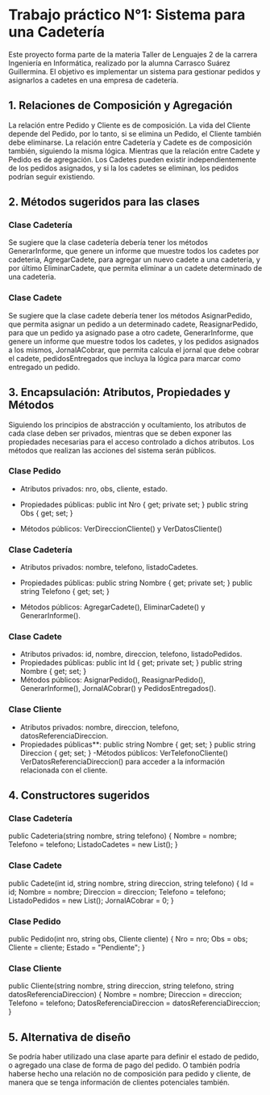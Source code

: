 
# Trabajo práctico N°1: Sistema para una Cadetería

Este proyecto forma parte de la materia Taller de Lenguajes 2 de la carrera Ingeniería en Informática, realizado por la alumna Carrasco Suárez Guillermina. El objetivo es implementar un sistema para gestionar pedidos y asignarlos a cadetes en una empresa de cadetería.

## 1. Relaciones de Composición y Agregación

La relación entre Pedido y Cliente es de composición. La vida del Cliente depende del Pedido, por lo tanto, si se elimina un Pedido, el Cliente también debe eliminarse. La relación entre Cadetería y Cadete es de composición también, siguiendo la misma lógica. Mientras que la relación entre Cadete y Pedido es de agregación. Los Cadetes pueden existir independientemente de los pedidos asignados, y si la los cadetes se eliminan, los pedidos podrían seguir existiendo.

## 2. Métodos sugeridos para las clases

### Clase Cadetería
Se sugiere que la clase cadetería debería tener los métodos  GenerarInforme, que genere un informe que muestre todos los cadetes por cadeteria,  AgregarCadete, para agregar un nuevo cadete a una cadetería, y por último EliminarCadete, que permita eliminar a un cadete determinado de una cadeteria.

### Clase Cadete
Se sugiere que la clase cadete debería tener los métodos AsignarPedido, que permita asignar un pedido a un determinado cadete, ReasignarPedido, para que un pedido ya asignado pase a otro cadete, GenerarInforme, que genere un informe que muestre todos los cadetes, y los pedidos asignados a los mismos,  JornalACobrar, que permita calcula el jornal que debe cobrar el cadete, pedidosEntregados que incluya la lógica para marcar como entregado un pedido.


## 3. Encapsulación: Atributos, Propiedades y Métodos

Siguiendo los principios de abstracción y ocultamiento, los atributos de cada clase deben ser privados, mientras que se deben exponer las propiedades necesarias para el acceso controlado a dichos atributos. Los métodos que realizan las acciones del sistema serán públicos. 

### Clase Pedido
- Atributos privados: nro, obs, cliente, estado.
- Propiedades públicas:
  public int Nro { get; private set; }
  public string Obs { get; set; }
  
- Métodos públicos: VerDireccionCliente() y VerDatosCliente()

### Clase Cadetería
- Atributos privados: nombre, telefono, listadoCadetes.
- Propiedades públicas:
  public string Nombre { get; private set; }
  public string Telefono { get; set; }

- Métodos públicos: AgregarCadete(), EliminarCadete() y GenerarInforme().

### Clase Cadete
- Atributos privados: id, nombre, direccion, telefono, listadoPedidos.
- Propiedades públicas: 
  public int Id { get; private set; }
  public string Nombre { get; set; }
- Métodos públicos: AsignarPedido(), ReasignarPedido(), GenerarInforme(), JornalACobrar() y PedidosEntregados().

### Clase Cliente
- Atributos privados: nombre, direccion, telefono, datosReferenciaDireccion.
- Propiedades públicas**: 
  public string Nombre { get; set; }
  public string Direccion { get; set; }
-Métodos públicos: VerTelefonoCliente() VerDatosReferenciaDireccion() para acceder a la información relacionada con el cliente.

## 4. Constructores sugeridos

### Clase Cadetería

public Cadeteria(string nombre, string telefono)
{
    Nombre = nombre;
    Telefono = telefono;
    ListadoCadetes = new List<Cadete>();
}

### Clase Cadete

public Cadete(int id, string nombre, string direccion, string telefono)
{
    Id = id;
    Nombre = nombre;
    Direccion = direccion;
    Telefono = telefono;
    ListadoPedidos = new List<Pedido>();
    JornalACobrar = 0;
}

### Clase Pedido

public Pedido(int nro, string obs, Cliente cliente)
{
    Nro = nro;
    Obs = obs;
    Cliente = cliente;
    Estado = "Pendiente";
}

### Clase Cliente
public Cliente(string nombre, string direccion, string telefono, string datosReferenciaDireccion)
{
    Nombre = nombre;
    Direccion = direccion;
    Telefono = telefono;
    DatosReferenciaDireccion = datosReferenciaDireccion;
}


## 5. Alternativa de diseño

Se podría haber utilizado una clase aparte para definir el estado de pedido, o agregado una clase de forma de pago del pedido. O también podría haberse hecho una relación no de composición para pedido y cliente, de manera que se tenga información de clientes potenciales también.
